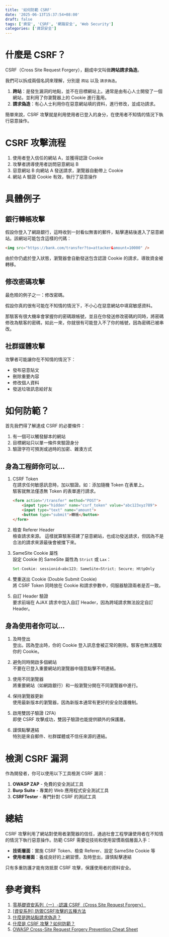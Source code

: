 ```yaml
---
title: '如何防範 CSRF'
date: '2025-06-13T15:37:54+08:00'
draft: false
tags: ['資安', 'CSRF', '網路安全', 'Web Security']
categories: ['資訊安全']
---
```


# 什麼是 CSRF？

CSRF（Cross Site Request Forgery），翻成中文叫做**跨站請求偽造**。

我們可以拆成兩個名詞來理解，分別是 `跨站` 以及 `請求偽造`。

1. **跨站**：是發生漏洞的地點，並不在目標網站上。通常是由有心人士開發了一個網站，並利用了你瀏覽器上的 Cookie 進行濫用。
2. **請求偽造**：有心人士利用你在惡意網站填的資料，進行修改，並成功請求。

簡單來說，CSRF 攻擊就是利用使用者已登入的身分，在使用者不知情的情況下執行惡意操作。

# CSRF 攻擊流程

1. 使用者登入信任的網站 A，並獲得認證 Cookie
2. 攻擊者誘導使用者訪問惡意網站 B
3. 惡意網站 B 向網站 A 發送請求，瀏覽器自動帶上 Cookie
4. 網站 A 驗證 Cookie 有效，執行了惡意操作

# 具體例子

## 銀行轉帳攻擊

假設你登入了網路銀行，這時收到一封看似無害的郵件，點擊連結後進入了惡意網站。該網站可能包含這樣的代碼：

```html
<img src="https://bank.com/transfer?to=attacker&amount=10000" />
```

由於你仍處於登入狀態，瀏覽器會自動發送包含認證 Cookie 的請求，導致資金被轉移。

## 修改密碼攻擊

最危險的例子之一：修改密碼。

假設你真的很有可能在不知情的情況下，不小心在惡意網站中填寫敏感資料。

那駭客有很大機率會掌握你的密碼跟帳號，並且在你發送修改密碼的同時，將密碼修改為駭客的密碼，如此一來，你就很有可能登入不了你的帳號，因為密碼已被串改。

## 社群媒體攻擊

攻擊者可能讓你在不知情的情況下：
- 發布惡意貼文
- 刪除重要內容
- 修改個人資料
- 發送垃圾訊息給好友

# 如何防範？

首先我們得了解達成 CSRF 的必要條件：

1. 有一個可以觸發腳本的網站
2. 目標網站只以單一條件來驗證身分
3. 驗證字符可預測或過時的加密、雜湊方式

## 身為工程師你可以...

1. CSRF Token   
    在請求任何敏感訊息時，加以驗證。如：添加隨機 Token 在表單上。  
    駭客就無法僅憑無 Token 的表單進行請求。

    ```html
    <form action="/transfer" method="POST">
        <input type="hidden" name="csrf_token" value="abc123xyz789">
        <input type="text" name="amount">
        <button type="submit">轉帳</button>
    </form>
    ```

2. 檢查 Referer Header   
    檢查請求來源。
    這樣就算駭客搭建了惡意網站，也成功發送請求，但因為不是合法的請求來源最後會被擋下來。

3. SameSite Cookie 屬性   
    設定 Cookie 的 SameSite 屬性為 `Strict` 或 `Lax`：

    ```javascript
    Set-Cookie: sessionid=abc123; SameSite=Strict; Secure; HttpOnly
    ```

4. 雙重送出 Cookie (Double Submit Cookie)   
    將 CSRF Token 同時放在 Cookie 和請求參數中，伺服器驗證兩者是否一致。

5. 自訂 Header 驗證   
    要求前端在 AJAX 請求中加入自訂 Header，因為跨域請求無法設定自訂 Header。

## 身為使用者你可以...

1. 及時登出   
登出。因為登出時，你的 Cookie 登入訊息會被正常的刪除。駭客也無法獲取你的 Cookie。

2. 避免同時開啟多個網站   
不要在已登入重要網站的瀏覽器中隨意點擊不明連結。

3. 使用不同瀏覽器   
將重要網站（如網路銀行）和一般瀏覽分開在不同瀏覽器中進行。

4. 保持瀏覽器更新   
使用最新版本的瀏覽器，因為新版本通常有更好的安全防護機制。

5. 啟用雙因子驗證 (2FA)   
即使 CSRF 攻擊成功，雙因子驗證也能提供額外的保護層。

6. 謹慎點擊連結   
特別是來自郵件、社群媒體或不信任來源的連結。

# 檢測 CSRF 漏洞

作為開發者，你可以使用以下工具檢測 CSRF 漏洞：

1. **OWASP ZAP** - 免費的安全測試工具
2. **Burp Suite** - 專業的 Web 應用程式安全測試工具
3. **CSRFTester** - 專門針對 CSRF 的測試工具

# 總結

CSRF 攻擊利用了網站對使用者瀏覽器的信任，通過社會工程學讓使用者在不知情的情況下執行惡意操作。防範 CSRF 需要從技術和使用習慣兩個層面入手：

- **技術層面**：實施 CSRF Token、檢查 Referer、設定 SameSite Cookie 等
- **使用者層面**：養成良好的上網習慣，及時登出，謹慎點擊連結

只有多重防護才能有效抵禦 CSRF 攻擊，保護使用者的資料安全。

# 參考資料

1. [零基礎資安系列（一）-認識 CSRF（Cross Site Request Forgery）](https://tech-blog.cymetrics.io/posts/jo/zerobased-cross-site-request-forgery/)
2. [[資安系列] 防禦CSRF攻擊的五種方法](https://gcdeng.com/series/web-security-series/five-ways-to-defend-against-CSRF-attacks)
3. [什麼是跨站點請求偽造？](https://www.cloudflare.com/zh-tw/learning/security/threats/cross-site-request-forgery/)
4. [什麼是 CSRF 攻擊？如何防範？](https://www.explainthis.io/zh-hant/swe/what-is-csrf)
5. [OWASP Cross-Site Request Forgery Prevention Cheat Sheet](https://cheatsheetseries.owasp.org/cheatsheets/Cross-Site_Request_Forgery_Prevention_Cheat_Sheet.html)
